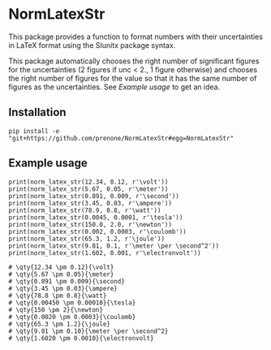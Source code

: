 # NormLatexStr

This package provides a function to format numbers with their uncertainties in LaTeX format using the SIunitx package syntax.

This package automatically chooses the right number of significant figures for the uncertainties (2 figures if unc < 2., 1 figure otherwise) and chooses the right number of figures for the value so that it has the same number of figures as the uncertainties. See *Example usage* to get an idea.

## Installation

`pip install -e "git+https://github.com/prenone/NormLatexStr#egg=NormLatexStr"`

## Example usage

```
print(norm_latex_str(12.34, 0.12, r'\volt'))
print(norm_latex_str(5.67, 0.05, r'\meter'))
print(norm_latex_str(0.891, 0.009, r'\second'))
print(norm_latex_str(3.45, 0.03, r'\ampere'))
print(norm_latex_str(78.9, 0.8, r'\watt'))
print(norm_latex_str(0.0045, 0.0001, r'\tesla'))
print(norm_latex_str(150.0, 2.0, r'\newton'))
print(norm_latex_str(0.002, 0.0003, r'\coulomb'))
print(norm_latex_str(65.3, 1.2, r'\joule'))
print(norm_latex_str(9.81, 0.1, r'\meter \per \second^2'))
print(norm_latex_str(1.602, 0.001, r'\electronvolt'))

# \qty{12.34 \pm 0.12}{\volt}
# \qty{5.67 \pm 0.05}{\meter}
# \qty{0.891 \pm 0.009}{\second}
# \qty{3.45 \pm 0.03}{\ampere}
# \qty{78.8 \pm 0.8}{\watt}
# \qty{0.00450 \pm 0.00010}{\tesla}
# \qty{150 \pm 2}{\newton}
# \qty{0.0020 \pm 0.0003}{\coulomb}
# \qty{65.3 \pm 1.2}{\joule}
# \qty{9.81 \pm 0.10}{\meter \per \second^2}
# \qty{1.6020 \pm 0.0010}{\electronvolt}
```


